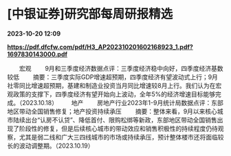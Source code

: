 # [中银证券]研究部每周研报精选

**2023-10-20 12:09**

**https://pdf.dfcfw.com/pdf/H3_AP202310201602168923_1.pdf?1697830143000.pdf**

　　宏观 　　9月和三季度经济数据点评：三季度经济稳中向好，四季度经济基数较低 　　摘要：三季度实际GDP增速超预期，四季度经济有望波动式上行；9月社零同比增速超预期，基建和制造业投资当月同比增速较8月上行。我们认为在宏观政策的支撑下，四季度经济有望开始向上波动，全年5%的经济增速目标能够完成。（2023.10.18） 　　地产 　　房地产行业2023年1-9月统计局数据点评：东部地区带动全国销售修复；地产投资持续承压 　　摘要：整体来看，9月以来核心城市陆续出台“认房不认贷”、降低首付、限购松绑等新政，东部地区带动全国销售出现了阶段性的修复，但是后续核心城市的带动效应和销售积极性的持续程度仍待观察，尤其是弱二线和广大三四线城市的市场或持续承压，预计整体楼市还将面临较长的波动调整期。（2023.10.19）